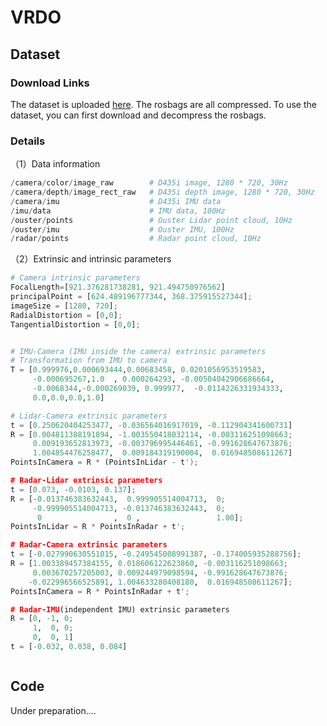 <!--
 * @Description: 
 * @Author: jmx
 * @Date: 2023-06-23 15:00:04
 * @LastEditTime: 2023-06-28 23:09:46
 * @LastEditors: Please set LastEditors
-->
# VRDO

## Dataset

### Download Links

The dataset is uploaded [here](https://nas.orca-tech.cn:5000/sharing/kYibp97On). The rosbags are all compressed. To use the dataset, you can first download and decompress the rosbags.

### Details

（1）Data information

```python
/camera/color/image_raw        # D435i image, 1280 * 720, 30Hz
/camera/depth/image_rect_raw   # D435i depth image, 1280 * 720, 30Hz
/camera/imu                    # D435i IMU data
/imu/data                      # IMU data, 100Hz
/ouster/points                 # Ouster Lidar point cloud, 10Hz
/ouster/imu                    # Ouster IMU, 100Hz
/radar/points                  # Radar point cloud, 10Hz
```

 （2）Extrinsic and intrinsic parameters

```python
# Camera intrinsic parameters
FocalLength=[921.376281738281, 921.494750976562]
principalPoint = [624.489196777344, 368.375915527344];
imageSize = [1280, 720];
RadialDistortion = [0,0];
TangentialDistortion = [0,0];


# IMU-Camera (IMU inside the camera) extrinsic parameters
# Transformation from IMU to camera
T = [0.999976,0.000693444,0.00683458, 0.0201056953519583,
     -0.000695267,1.0  , 0.000264293, -0.00504042906686664,
     -0.0068344,-0.000269039, 0.999977,  -0.0114226331934333,
     0.0,0.0,0.0,1.0]

# Lidar-Camera extrinsic parameters
t = [0.250620404253477, -0.036564016917019, -0.112904341600731]
R = [0.004811388191894, -1.003550418032114, -0.003116251098663;
     0.009193652813973, -0.003796995446461, -0.991628647673876;
     1.004854476258477,  0.009184319190004,  0.016948508611267]
PointsInCamera = R * (PointsInLidar - t');

# Radar-Lidar extrinsic parameters
t = [0.073, -0.0103, 0.137];
R = [-0.013746383632443,  0.999905514004713,  0;
     -0.999905514004713, -0.013746383632443,  0;
      0                ,  0 ,                 1.00];
PointsInLidar = R * PointsInRadar + t';

# Radar-Camera extrinsic parameters
t = [-0.027990630551015, -0.249545008991387, -0.174005935288756];
R = [1.003389457384155, 0.018606122623860, -0.003116251098663;
     0.003670257205003, 0.009244979098594, -0.991628647673876;
    -0.022996566525891, 1.004633280408180,  0.016948508611267];
PointsInCamera = R * PointsInRadar + t';

# Radar-IMU(independent IMU) extrinsic parameters
R = [0, -1, 0;
     1,  0, 0;
     0,  0, 1]
t = [-0.032, 0.038, 0.084]



```



## Code

Under preparation....






